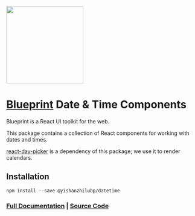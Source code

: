 <img height="204" src="https://cloud.githubusercontent.com/assets/464822/20228152/d3f36dc2-a804-11e6-80ff-51ada2d13ea7.png">

# [Blueprint](http://blueprint.yishanzhilu.com/) Date & Time Components

Blueprint is a React UI toolkit for the web.

This package contains a collection of React components for working with dates and times.

[react-day-picker](http://react-day-picker.js.org/) is a dependency of this package; we use it
to render calendars.

## Installation

```
npm install --save @yishanzhilubp/datetime
```

### [Full Documentation](http://blueprint.yishanzhilu.com/docs) | [Source Code](https://github.com/yishanzhulu/blueprint)
